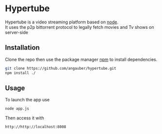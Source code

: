 # Hypertube

Hypertube is a video streaming platform based on [node](https://nodejs.org/en/).\
It uses the p2p bittorrent protocol to legally fetch movies and Tv shows on server-side

## Installation

Clone the repo then use the package manager [npm](https://www.npmjs.com/get-npm) to install dependencies.

```bash
git clone https://github.com/angauber/hypertube.git
npm install ./
```

## Usage
To launch the app use
```bash
node app.js
```
Then access it with
```bash
http://http://localhost:8008
```

